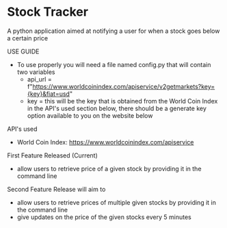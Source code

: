 # Stock Tracker
A python application aimed at notifying a user for when a stock goes below a certain price

USE GUIDE
- To use properly you will need a file named config.py that will contain two variables
    - api_url = f"https://www.worldcoinindex.com/apiservice/v2getmarkets?key={key}&fiat=usd"
    - key = this will be the key that is obtained from the World Coin Index in the API's used section below, there should be a generate key option available to you on the website       below

API's used
- World Coin Index: https://www.worldcoinindex.com/apiservice

First Feature Released (Current)
- allow users to retrieve price of a given stock by providing it in the command line

Second Feature Release will aim to
- allow users to retrieve prices of multiple given stocks by providing it in the command line
- give updates on the price of the given stocks every 5 minutes
